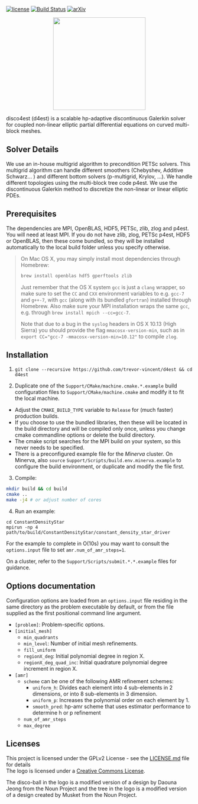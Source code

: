 [![license](https://img.shields.io/badge/License-GPL%20v2-blue.svg)](https://github.com/trevor-vincent/d4est/blob/master/LICENSE.md)
[![Build Status](https://travis-ci.org/trevor-vincent/d4est.svg?branch=master)](https://travis-ci.org/trevor-vincent/d4est)
[![arXiv](https://img.shields.io/badge/arXiv-1907.01572-green.svg?style=flat)](https://arxiv.org/abs/1907.01572)
<p align="center">
<img src="https://github.com/trevor-vincent/d4est/blob/master/support/Logo/logo.png" width="250">
</p>



disco4est (d4est) is a scalable hp-adaptive discontinuous Galerkin solver for coupled non-linear elliptic partial differential equations on curved multi-block meshes.

## Solver Details

We use an in-house multigrid algorithm to precondition PETSc solvers. This multigrid algorithm can handle different smoothers (Chebyshev, Additive Schwarz... ) and different bottom solvers (p-multigrid, Krylov, ...). We handle different topologies using the multi-block tree code p4est. We use the discontinuous Galerkin method to discretize the non-linear or linear elliptic PDEs.

## Prerequisites

The dependencies are MPI, OpenBLAS, HDF5, PETSc, zlib, zlog and p4est. You will need at least MPI. If you do not have zlib, zlog, PETSc p4est, HDF5 or OpenBLAS, then these come bundled, so they will be installed automatically to the local build folder unless you specify otherwise.

> On Mac OS X, you may simply install most dependencies through Homebrew:
>
> ```bash
> brew install openblas hdf5 gperftools zlib
> ```
>
> Just remember that the OS X system `gcc` is just a `clang` wrapper, so make sure to set the `CC` and `CXX` environment variables to e.g. `gcc-7` and `g++-7`, with `gcc` (along with its bundled `gfortran`) installed through Homebrew. Also make sure your MPI installation wraps the same `gcc`, e.g. through `brew install mpich --cc=gcc-7`.
>
> Note that due to a bug in the `syslog` headers in OS X 10.13 (High Sierra) you should provide the flag `mmacosx-version-min`, such as in `export CC="gcc-7 -mmacosx-version-min=10.12"` to compile `zlog`.

## Installation

1) `git clone --recursive https://github.com/trevor-vincent/d4est && cd d4est`

2) Duplicate one of the `Support/CMake/machine.cmake.*.example` build configuration files to `Support/CMake/machine.cmake` and modify it to fit the local machine.
  - Adjust the `CMAKE_BUILD_TYPE` variable to `Release` for (much faster) production builds.
  - If you choose to use the bundled libraries, then these will be located in the build directory and will be compiled only once, unless you change cmake commandline options or delete the build directory.
  - The cmake script searches for the MPI build on your system, so this never needs to be specified.
  - There is a preconfigured example file for the _Minerva_ cluster. On Minerva, also `source` `Support/Scripts/build.env.minerva.example` to configure the build environment, or duplicate and modify the file first.

3) Compile:

  ```bash
  mkdir build && cd build
  cmake ..
  make -j4 # or adjust number of cores
  ```

4) Run an example:

  ```
  cd ConstantDensityStar
  mpirun -np 4 path/to/build/ConstantDensityStar/constant_density_star_driver
  ```

  For the example to complete in O(10s) you may want to consult the `options.input` file to set `amr.num_of_amr_steps=1`.
  
  On a cluster, refer to the `Support/Scripts/submit.*.*.example` files for guidance.


## Options documentation

Configuration options are loaded from an `options.input` file residing in the same directory as the problem executable by default, or from the file supplied as the first positional command line argument.

- `[problem]`: Problem-specific options.
- `[initial_mesh]`
  - `min_quadrants`
  - `min_level`: Number of initial mesh refinements.
  - `fill_uniform`
  - `regionX_deg`: Initial polynomial degree in region X.
  - `regionX_deg_quad_inc`: Initial quadrature polynomial degree increment in region X.
- `[amr]`
  - `scheme` can be one of the following AMR refinement schemes:
    - `uniform_h`: Divides each element into 4 sub-elements in 2 dimensions, or into 8 sub-elements in 3 dimension.
    - `uniform_p`: Increases the polynomial order on each element by 1.
    - `smooth_pred`: hp-amr scheme that uses estimator performance to determine h or p refinement
  - `num_of_amr_steps`
  - `max_degree`

## Licenses

This project is licensed under the GPLv2 License - see the [LICENSE.md](LICENSE.md) file for details
</a><br />The logo is licensed under a <a rel="license" href="https://creativecommons.org/licenses/by/3.0/">Creative Commons  License</a>.

The disco-ball in the logo is a modified version of a design by Daouna Jeong from the Noun Project and the tree in the logo is a modified version of a design created by Musket from the Noun Project.
